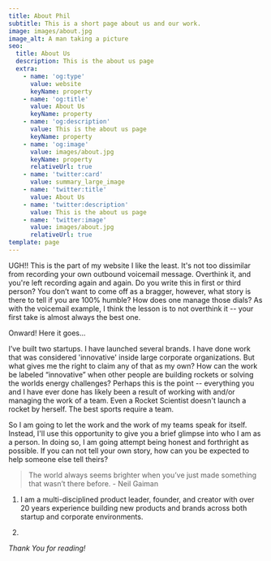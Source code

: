 ```yaml
---
title: About Phil
subtitle: This is a short page about us and our work.
image: images/about.jpg
image_alt: A man taking a picture
seo:
  title: About Us
  description: This is the about us page
  extra:
    - name: 'og:type'
      value: website
      keyName: property
    - name: 'og:title'
      value: About Us
      keyName: property
    - name: 'og:description'
      value: This is the about us page
      keyName: property
    - name: 'og:image'
      value: images/about.jpg
      keyName: property
      relativeUrl: true
    - name: 'twitter:card'
      value: summary_large_image
    - name: 'twitter:title'
      value: About Us
    - name: 'twitter:description'
      value: This is the about us page
    - name: 'twitter:image'
      value: images/about.jpg
      relativeUrl: true
template: page
---
```

UGH!! This is the part of my website I like the least. It's not too dissimilar from recording your own outbound voicemail message. Overthink it, and you're left recording again and again. Do you write this in first or third person? You don’t want to come off as a bragger, however, what story is there to tell if you are 100% humble? How does one manage those dials? As with the voicemail example, I think the lesson is to not overthink it -- your first take is almost always the best one.

Onward! Here it goes...

I’ve built two startups. I have launched several brands. I have done work that was considered 'innovative' inside large corporate organizations. But what gives me the right to claim any of that as my own? How can the work be labeled “innovative” when other people are building rockets or solving the worlds energy challenges? Perhaps this is the point -- everything you and I have ever done has likely been a result of working with and/or managing the work of a team. Even a Rocket Scientist doesn't launch a rocket by herself. The best sports require a team.

So I am going to let the work and the work of my teams speak for itself. Instead, I'll use this opportunity to give you a brief glimpse into who I am as a person. In doing so, I am going attempt being honest and forthright as possible. If you can not tell your own story, how can you be expected to help someone else tell theirs?

> The world always seems brighter when you’ve just made something that wasn’t there before. - Neil Gaiman

1.  I am a multi-disciplined product leader, founder, and creator with over 20 years experience building new products and brands across both startup and corporate environments.

2.

*Thank You for reading!*
